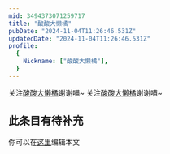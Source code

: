 ```yaml
---
mid: 3494373071259717
title: "酸酸大懒橘"
pubDate: "2024-11-04T11:26:46.531Z"
updatedDate: "2024-11-04T11:26:46.531Z"
profile:
  {
    Nickname: ["酸酸大懒橘"],
  }
---
```


关注[酸酸大懒橘](https://space.bilibili.com/3494373071259717)谢谢喵~ 关注[酸酸大懒橘](https://space.bilibili.com/3494373071259717)谢谢喵~

## 此条目有待补充
你可以在[这里](https://github.com/Yuhanawa/VTuber.ICU/edit/master/src/content/v/酸酸大懒橘/index.md)编辑本文
